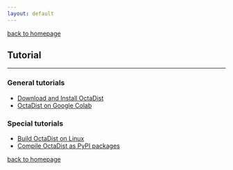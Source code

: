 ```yaml
---
layout: default
---
```

[back to homepage](./)

## Tutorial
***

### General tutorials

- [Download and Install OctaDist]()
- [OctaDist on Google Colab][octadist-colab]

[octadist-colab]: https://colab.research.google.com/github/rangsimanketkaew/tutorials/blob/master/tutorial_octadist_v2_6_1.ipynb

### Special tutorials

- [Build OctaDist on Linux]()
- [Compile OctaDist as PyPI packages]()

[back to homepage](./)
